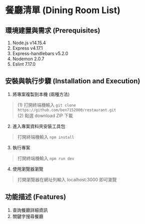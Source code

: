 # 餐廳清單 (Dining Room List)

## 環境建置與需求 (Prerequisites)
1. Node.js v14.15.4
2. Express v4.17.1
3. Express-handlebars v5.2.0
4. Nodemon 2.0.7
5. Eslint 7.17.0


## 安裝與執行步驟 (Installation and Execution)
1. 將專案複製到本機 (兩種方法)
> (1) 打開終端機輸入 
`git clone https://github.com/ben7152000/restaurant.git`</br>
(2) 點選 download ZIP 下載


2. 進入專案資料夾安裝工具包
> 打開終端機輸入
`npm install`


3. 執行專案
> 打開終端機輸入 
`npm run dev`


4. 使用瀏覽器瀏覽</br>
>打開瀏覽器在網址列輸入 localhost:3000 即可瀏覽


## 功能描述 (Features)
1. 查詢餐廳詳細資訊
2. 關鍵字搜尋餐廳
